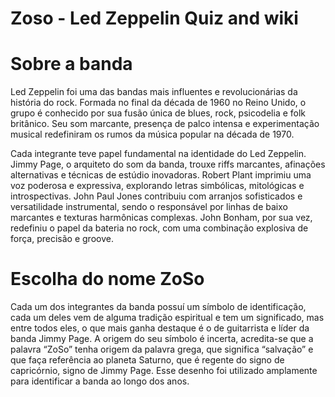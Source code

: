 # Zoso - Led Zeppelin Quiz and wiki

# Sobre a banda

Led Zeppelin foi uma das bandas mais influentes e revolucionárias da história do rock. Formada no final da década de 1960 no Reino Unido, o grupo é conhecido por sua fusão única de blues, rock, psicodelia e  folk britânico. Seu som marcante, presença de palco intensa e experimentação musical redefiniram os rumos da música popular na década de 1970.

Cada integrante teve papel fundamental na identidade do Led Zeppelin. Jimmy Page, o arquiteto do som da banda, trouxe riffs marcantes, afinações alternativas e técnicas de estúdio inovadoras. Robert Plant imprimiu uma voz poderosa e expressiva, explorando letras simbólicas, mitológicas e introspectivas. John Paul Jones contribuiu com arranjos sofisticados e versatilidade instrumental, sendo o responsável por linhas de baixo marcantes e texturas harmônicas complexas. John Bonham, por sua vez, redefiniu o papel da bateria no rock, com uma combinação explosiva de força, precisão e groove.


# Escolha do nome ZoSo

Cada um dos integrantes da banda possuí um símbolo de identificação, cada um deles vem de alguma tradição espiritual e tem um significado, mas entre todos eles, o que mais ganha destaque é o de guitarrista e líder da banda Jimmy Page. A origem do seu símbolo é incerta, acredita-se que a palavra “ZoSo” tenha origem da palavra grega, que significa “salvação” e que faça referência ao planeta Saturno, que é regente do signo de capricórnio, signo de Jimmy Page. Esse desenho foi utilizado amplamente para identificar a banda ao longo dos anos.




